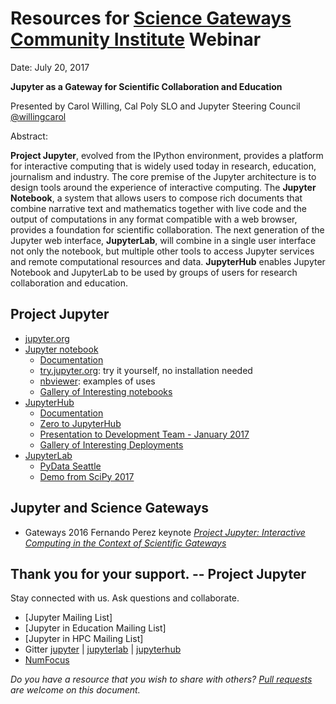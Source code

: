 # Resources for [Science Gateways Community Institute](https://sciencegateways.org) Webinar

Date: July 20, 2017

**Jupyter as a Gateway for Scientific Collaboration and Education**

Presented by Carol Willing, Cal Poly SLO and Jupyter Steering Council [@willingcarol](https://twitter.com/WillingCarol)

Abstract:

**Project Jupyter**, evolved from the IPython environment, provides a platform for
interactive computing that is widely used today in research, education,
journalism and industry. The core premise of the Jupyter architecture is to
design tools around the experience of interactive computing. The **Jupyter
Notebook**, a system that allows users to compose rich documents that combine
narrative text and mathematics together with live code and the output of
computations in any format compatible with a web browser, provides a foundation
for scientific collaboration. The next generation of the Jupyter web interface,
**JupyterLab**, will combine in a single user interface not only the notebook, but
multiple other tools to access Jupyter services and remote computational
resources and data. **JupyterHub** enables Jupyter Notebook and JupyterLab to be
used by groups of users for research collaboration and education.

## Project Jupyter

- [jupyter.org](https://jupyter.org)
- [Jupyter notebook](https://github.com/jupyter/notebook)
    - [Documentation](https://jupyter-notebook.readthedocs.io)
    - [try.jupyter.org](https://try.jupyter.org): try it yourself, no installation needed
    - [nbviewer](https://nbviewer.jupyter.org): examples of uses
    - [Gallery of Interesting notebooks](https://github.com/jupyter/jupyter/wiki/A-gallery-of-interesting-Jupyter-Notebooks)
- [JupyterHub](https://github.com/jupyterhub/jupyterhub)
    - [Documentation](https://jupyterhub.readthedocs.io)
    - [Zero to JupyterHub](http://zero-to-jupyterhub.readthedocs.io/en/latest/)
    - [Presentation to Development Team - January 2017](https://github.com/jupyter-resources/tutorial-devteam-jupyterhub-2017)
    - [Gallery of Interesting Deployments](http://jupyterhub.readthedocs.io/en/latest/gallery-jhub-deployments.html)
- [JupyterLab](https://github.com/jupyterlab/jupyterlab)
    - [PyData Seattle](https://www.youtube.com/watch?v=tHZT_mpNRcY)
    - [Demo from SciPy 2017](https://youtu.be/X8zPuBu22Y4?t=44m50s)

## Jupyter and Science Gateways

- Gateways 2016 Fernando Perez keynote [*Project Jupyter: Interactive Computing in the Context of Scientific Gateways*](https://youtu.be/s98IGzlptHw)




## Thank you for your support. -- Project Jupyter

Stay connected with us. Ask questions and collaborate.

- [Jupyter Mailing List]
- [Jupyter in Education Mailing List]
- [Jupyter in HPC Mailing List]
- Gitter [jupyter]() | [jupyterlab]() | [jupyterhub]()
- [NumFocus](https://www.numfocus.org)


*Do you have a resource that you wish to share with others? [Pull requests]() are
welcome on this document.*

